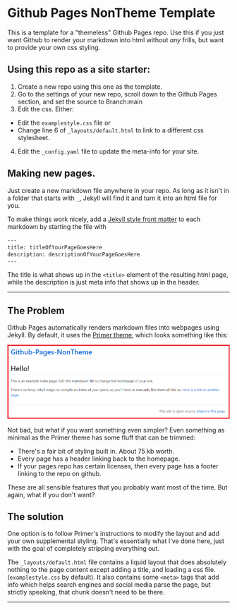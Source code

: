 # Github Pages NonTheme Template
This is a template for a "themeless" Github Pages repo. Use this if you just want Github to render your markdown into html without *any* frills, but want to provide your own css styling.


## Using this repo as a site starter:
1. Create a new repo using this one as the template.
2. Go to the settings of your new repo, scroll down to the Github Pages section, and set the source to Branch:main
3. Edit the css. Either:
  - Edit the `examplestyle.css` file or
  - Change line 6 of `_layouts/default.html` to link to a different css stylesheet.
4. Edit the `_config.yaml` file to update the meta-info for your site.

## Making new pages.

Just create a new markdown file anywhere in your repo. As long as it isn't in a folder that starts with `_`, Jekyll will find it and turn it into an html file for you.

To make things work nicely, add a [Jekyll style front matter](https://jekyllrb.com/docs/front-matter/) to each markdown by starting the file with 

```
---
title: titleOfYourPageGoesHere
description: descriptionOfYourPageGoesHere
---
```

The title is what shows up in the `<title>` element of the resulting html page, while the description is just meta info that shows up in the header.

---

## The Problem

Github Pages automatically renders markdown files into webpages using Jekyll. By default, it uses the [Primer theme](https://github.com/pages-themes/primer), which looks something like this: 

![A screenshot showing how the default "Primer" theme looks when applied to this repo's index page.](primer-screenshot.png)

Not bad, but what if you want something even simpler? Even something as minimal as the Primer theme has some fluff that can be trimmed:
- There's a fair bit of styling built in. About 75 kb worth.
- Every page has a header linking back to the homepage.
- If your pages repo has certain licenses, then every page has a footer linking to the repo on github.

These are all sensible features that you probably want most of the time. But again, what if you don't want?

## The solution

One option is to follow Primer's instructions to modify the layout and add your own supplemental styling.
That's essentially what I've done here, just with the goal of completely stripping everything out.

The `_layouts/default.html` file contains a liquid layout that does absolutely nothing to the page content except adding a title, and loading a css file. (`examplestyle.css` by default). It also contains some `<meta>` tags that add info which helps search engines and social media parse the page, but strictly speaking, that chunk doesn't need to be there.


---






